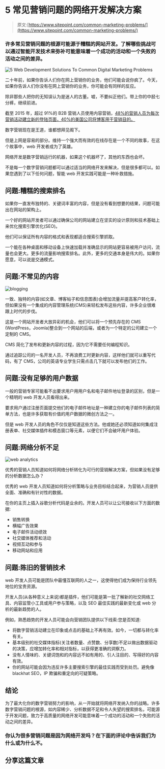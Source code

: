 # 5 常见营销问题的网络开发解决方案

> 原文:[https://www.sitepoint.com/common-marketing-problems/](https://www.sitepoint.com/common-marketing-problems/)

### 许多常见营销问题的根源可能源于糟糕的网站开发。了解哪些挑战可以通过智能开发技术来弥补可能意味着一个成功的活动和一个失败的活动之间的差异。

![](../Images/c73def89e53c41e0898b1d26cb6c6316.png "5 Web Development Solutions To Common Digital Marketing Problems")

二十年前，如果你告诉人们你在网上营销你的业务，他们可能会说你疯了。今天，如果你告诉人们你没有在网上营销你的业务，你可能会有同样的反应。

除非那些人把你的无知误认为是迷人的古董。嘘，不要纠正他们。带上你的中胫七分裤，继续前进。

截至 2015 年，超过 91%的 B2B 营销人员使用内容营销，[48%的营销人员为每次营销活动建立新的登陆页面，](http://www.hubspot.com/marketing-statistics)[40%的美国公司将博客用于营销目的。](http://www.hubspot.com/marketing-statistics)

数字营销现在是王道，谁都想拜见阁下。

但是上网是容易的部分。维持一个强大而有效的在线存在是一个不同的故事，在这个故事中，web 开发者成为了英雄。

网络开发是数字营销运行的机器，如果这个机器坏了，其他的东西也会坏。

不是每一个数字营销问题都可以通过适当的网络开发来解决，但是很多都可以。如果您遇到了以下任何问题，智能 web 开发实践可能是一种补救措施。

## 问题:糟糕的搜索排名

如果你一直发布独特的、关键词丰富的内容，但是没有看到想要的结果，问题可能出在网站的架构上。

一个好的网站开发者可以通过确保公司的网站建立在坚实的设计原则和技术基础上来优化搜索引擎优化(SEO)。

他们可以保证所有内容的格式和表现都适合搜索引擎抓取。

一个能在各种桌面和移动设备上快速加载并准确显示的网站更容易被用户访问，流量也会更大。更多的流量影响搜索排名。此外，更多的交通本身是伟大的。如果你愿意，可以说是交通模式。

## 问题:不常见的内容

![](../Images/9940b6fa821e1ecd3ce62601fc26115e.png "blogging")

一致、独特的内容(如文章、博客帖子和信息图表)会增加流量并提高客户转化率，但如果没有一个集成的内容管理系统(CMS)来轻松发布这些内容，许多企业很难跟上时代的步伐。

这是一个网站开发者大放异彩的机会，他们可以将一个预先存在的 CMS (WordPress，Joomla)整合到一个网站的后端，或者为一个特定的公司建立一个定制的 CMS。

CMS 简化了发布和更新内容的过程，因为它不需要任何编程知识。

通过追踪公司的一名开发人员，不再浪费工时更新内容，这样他们就可以重写代码，有了 CMS，公司的英语专业学生只需点击几下就可以发布他们的工作。

## 问题:没有足够的用户数据

一般的营销专家可能看不出要求用户用用户名和电子邮件地址登录的区别，但是一个精明的 web 开发人员看得出来。

要求用户通过注册页面提交他们的电子邮件地址是一种建立你的电子邮件列表的简单方法，也是许多获取有价值的用户数据的微创方法之一。

但是 web 开发人员的角色不仅仅是知道这些方法。他或她还必须知道如何集成注册表单、社交媒体插件和模态窗口等元素，以便它们不会破坏用户体验。

## 问题:网络分析不足

![](../Images/17f0cde884aaa29b94b3553a38817b34.png "web analytics")

优秀的营销人员知道如何将网络分析转化为可行的营销解决方案，但如果没有足够的分析数据怎么办？

优秀的 web 开发人员知道如何将分析策略与业务目标结合起来，为营销人员提供全面、准确和有针对性的数据。

在你的主页上插入谷歌分析代码是业余的。开发人员可以让公司接收以下方面的数据:

*   销售转换
*   横幅广告效果
*   电子邮件活动绩效
*   社交媒体推荐和活动
*   视频互动和参与
*   移动网站和应用

## 问题:陈旧的营销技术

web 开发人员可能是团队中最懂互联网的人之一，这使得他们成为保持行业领先地位的宝贵资源。

开发人员(从各种意义上来说)都是插件，他们可能是第一批了解新的社交网络工具、内容监管小工具或用户参与策略，以及 SEO 最佳实践的最新变化或 web 分析的最新趋势的人。

例如，熟悉趋势的开发人员可能会向营销团队提供以下线索:您是否知道:

*   将数字营销活动建立在印象或点击的基础上不再有效。如今，一切都与转化率有关。
*   基本级别的社交媒体指标(关注者数量、点赞数、分享数)不足以做出数据驱动的决策，应增加转化率和相对指标，以获得更准确的洞察力。
*   没有人情味的、关键词饱和的内容远不如有用的、引人注目的、写得好的内容有效。
*   你的网站可能会因为违反许多主要搜索引擎的最佳实践而受到处罚。避免像 blackhat SEO，IP 欺骗和重定向的可疑策略。

## 结论

为了最大化你的数字营销努力的影响，从一开始就将网络开发纳入你的战略。许多数字营销问题的根源，如内容稀少、分析数据不足和令人失望的搜索排名，可能源于开发问题，致力于高质量的网络开发可能意味着一个成功的活动和一个失败的活动之间的差异。

### 你认为很多营销问题是因为网络开发吗？在下面的评论中告诉我们为什么或为什么不。

## 分享这篇文章